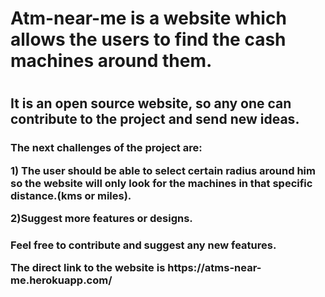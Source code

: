 <h1>Atm-near-me is a website which allows the users to find the cash machines around them.<h1>
<h2> It is an open source website, so any one can contribute to the project and send new ideas. <h3> 
<h3>The next challenges of the project are:
<p>1) The user should be able to select certain radius around him so the website will only look for the machines in that specific distance.(kms or miles).
<p>2)Suggest more features or designs. <h3>

<h3>
Feel free to contribute and suggest any new features.
<p>The direct link to the website is 
https://atms-near-me.herokuapp.com/
<h3>
